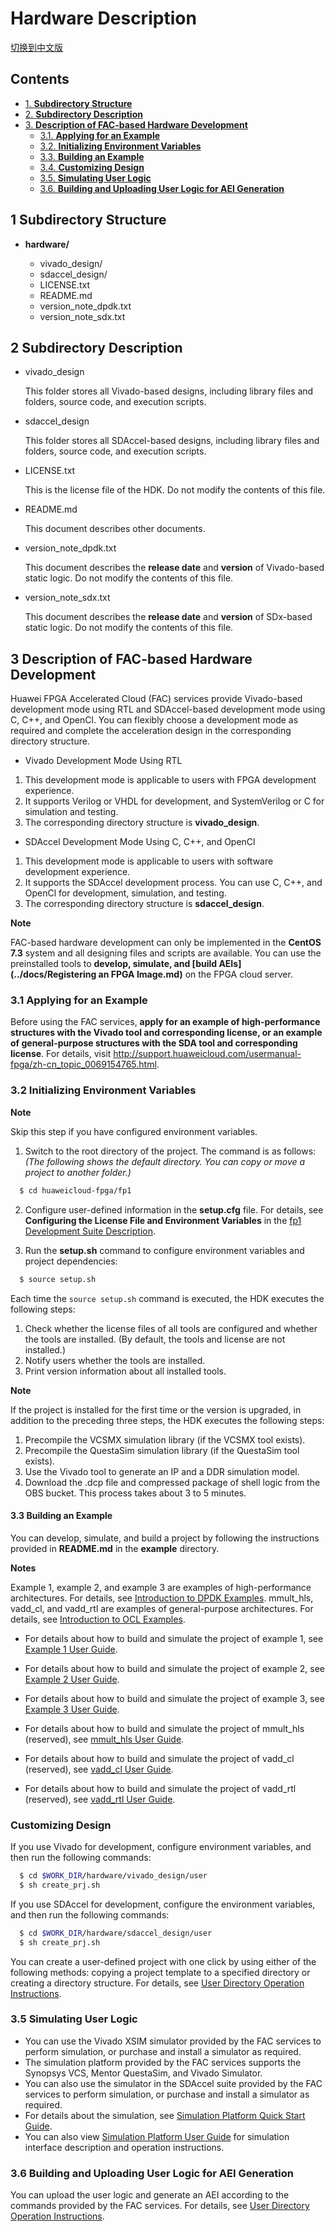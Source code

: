 # Hardware Description

[切换到中文版](./README_CN.md)

<div id="table-of-contents">
<h2>Contents</h2>
<div id="text-table-of-contents">
<ul>
<li><a href="#sec-1">1. <b>Subdirectory Structure</b></a></li>
<li><a href="#sec-2">2. <b>Subdirectory Description</b></a></li>
<li><a href="#sec-3">3. <b>Description of FAC-based Hardware Development</b></a>
<ul>
<li><a href= "#sec-3-1" >3.1. <b>Applying for an Example</b></a></li>
</ul>
<ul>
<li><a href= "#sec-3-2" >3.2. <b>Initializing Environment Variables</b></a></li>
</ul>
<ul>
<li><a href= "#sec-3-3" >3.3. <b> Building an Example</b></a></li>
</ul>
<ul>
<li><a href= "#sec-3-4" >3.4. <b>Customizing Design</b></a></li>
</ul>
<ul>
<li><a href= "#sec-3-5" >3.5. <b>Simulating User Logic</b></a></li>
</ul>
<ul>
<li><a href= "#sec-3-6" >3.6. <b> Building and Uploading User Logic for AEI Generation</b></a></li>
</ul>
</div>
</div>

<a id="sec-1" name="sec-1"></a>

## 1 Subdirectory Structure

- **hardware/**

  - vivado_design/
  - sdaccel_design/
  - LICENSE.txt
  - README.md
  - version_note_dpdk.txt
  - version_note_sdx.txt

<a id="sec-2" name="sec-2"></a>

## 2 Subdirectory Description

- vivado_design

  This folder stores all Vivado-based designs, including library files and folders, source code, and execution scripts.

- sdaccel_design

  This folder stores all SDAccel-based designs, including library files and folders, source code, and execution scripts.

- LICENSE.txt

  This is the license file of the HDK. Do not modify the contents of this file.

- README.md

  This document describes other documents.  

- version_note_dpdk.txt  

  This document describes the **release date** and **version** of Vivado-based static logic. Do not modify the contents of this file.

- version_note_sdx.txt  

  This document describes the **release date** and **version** of SDx-based static logic. Do not modify the contents of this file.  

<a id="sec-3" name="sec-3"></a>

## 3 Description of FAC-based Hardware Development

Huawei FPGA Accelerated Cloud (FAC) services provide Vivado-based development mode using RTL and SDAccel-based development mode using C, C++, and OpenCl. You can flexibly choose a development mode as required and complete the acceleration design in the corresponding directory structure.

- Vivado Development Mode Using RTL

1. This development mode is applicable to users with FPGA development experience.
2. It supports Verilog or VHDL for development, and SystemVerilog or C for simulation and testing.
3. The corresponding directory structure is **vivado_design**.

- SDAccel Development Mode Using C, C++, and OpenCl

1. This development mode is applicable to users with software development experience.
2. It supports the SDAccel development process. You can use C, C++, and OpenCl for development, simulation, and testing.
3. The corresponding directory structure is **sdaccel_design**.

**Note**

FAC-based hardware development can only be implemented in the **CentOS 7.3** system and all designing files and scripts are available. You can use the preinstalled tools to **develop, simulate, and [build AEIs](../docs/Registering an FPGA Image.md)** on the FPGA cloud server.

<a id="sec-3-1" name="sec-3-1"></a>

### 3.1 Applying for an Example

Before using the FAC services, **apply for an example of high-performance structures with the Vivado tool and corresponding license, or an example of general-purpose structures with the SDA tool and corresponding license**. For details, visit http://support.huaweicloud.com/usermanual-fpga/zh-cn_topic_0069154765.html.

<a id="sec-3-2" name="sec-3-2"></a>

### 3.2 Initializing Environment Variables

**Note**

Skip this step if you have configured environment variables.

1. Switch to the root directory of the project. The command is as follows: *(The following shows the default directory. You can copy or move a project to another folder.)*

```bash
  $ cd huaweicloud-fpga/fp1
```

2. Configure user-defined information in the **setup.cfg** file. For details, see **Configuring the License File and Environment Variables** in the [fp1 Development Suite Description](../README.md).

3. Run the **setup.sh** command to configure environment variables and project dependencies:

```bash
  $ source setup.sh
```

Each time the `source setup.sh` command is executed, the HDK executes the following steps:

1. Check whether the license files of all tools are configured and whether the tools are installed. (By default, the tools and license are not installed.)
2. Notify users whether the tools are installed.
3. Print version information about all installed tools.

**Note**

If the project is installed for the first time or the version is upgraded, in addition to the preceding three steps, the HDK executes the following steps:

1. Precompile the VCSMX simulation library (if the VCSMX tool exists).
2. Precompile the QuestaSim simulation library (if the QuestaSim tool exists).
3. Use the Vivado tool to generate an IP and a DDR simulation model.
4. Download the .dcp file and compressed package of shell logic from the OBS bucket. This process takes about 3 to 5 minutes.

<a id="sec-3-3" name="sec-3-3"></a>

#### 3.3 Building an Example

You can develop, simulate, and build a project by following the instructions provided in **README.md** in the **example** directory.

**Notes**

Example 1, example 2, and example 3 are examples of high-performance architectures. For details, see [Introduction to DPDK Examples](./vivado_design/documents/README.md).
mmult_hls, vadd_cl, and vadd_rtl are examples of general-purpose architectures. For details, see [Introduction to OCL Examples](./sdaccel_design/examples/README.md).

- For details about how to build and simulate the project of example 1, see [Example 1 User Guide](./vivado_design/examples/example1/README.md).

- For details about how to build and simulate the project of example 2, see [Example 2 User Guide](./vivado_design/examples/example2/README.md).

- For details about how to build and simulate the project of example 3, see [Example 3 User Guide](./vivado_design/examples/example3/README.md).

- For details about how to build and simulate the project of mmult_hls (reserved), see [mmult_hls User Guide](./sdaccel_design/examples/mmult_hls/README.md).

- For details about how to build and simulate the project of vadd_cl (reserved), see [vadd_cl User Guide](./sdaccel_design/examples/vadd_cl/README.md).

- For details about how to build and simulate the project of vadd_rtl (reserved), see [vadd_rtl User Guide](./sdaccel_design/examples/vadd_rtl/README.md).

<a id="sec-3-4" name="sec-3-4"></a>

### Customizing Design

If you use Vivado for development, configure environment variables, and then run the following commands:

```bash
  $ cd $WORK_DIR/hardware/vivado_design/user
  $ sh create_prj.sh
```

If you use SDAccel for development, configure the environment variables, and then run the following commands:

```bash
  $ cd $WORK_DIR/hardware/sdaccel_design/user
  $ sh create_prj.sh
```

You can create a user-defined project with one click by using either of the following methods: copying a project template to a specified directory or creating a directory structure.
For details, see [User Directory Operation Instructions](./vivado_design/user/README.md).

<a id="sec-3-5" name="sec-3-5"></a>

### 3.5 Simulating User Logic

- You can use the Vivado XSIM simulator provided by the FAC services to perform simulation, or purchase and install a simulator as required.
- The simulation platform provided by the FAC services supports the Synopsys VCS, Mentor QuestaSim, and Vivado Simulator.
- You can also use the simulator in the SDAccel suite provided by the FAC services to perform simulation, or purchase and install a simulator as required.
- For details about the simulation, see [Simulation Platform Quick Start Guide](./vivado_design/lib/sim/doc/quick_start.md).
- You can also view [Simulation Platform User Guide](./vivado_design/lib/sim/doc/user_guide.md) for simulation interface description and operation instructions.

<a id="sec-3-6" name="sec-3-6"></a>

### 3.6 Building and Uploading User Logic for AEI Generation

You can upload the user logic and generate an AEI according to the commands provided by the FAC services. For details, see [User Directory Operation Instructions](./vivado_design/user/README.md).

